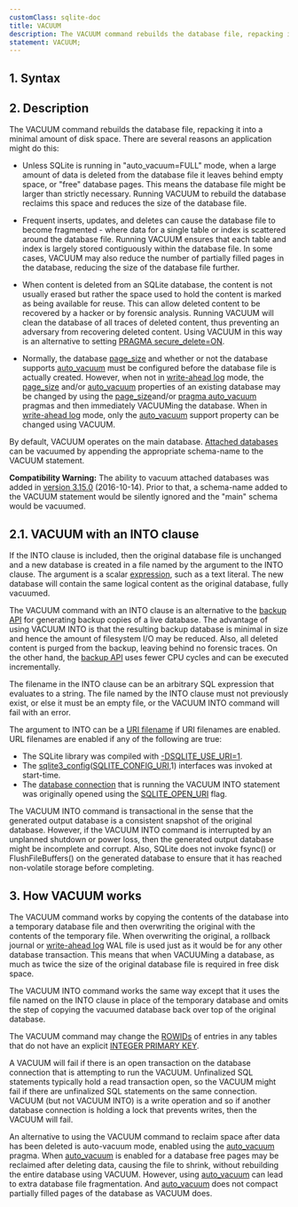 ```yaml
---
customClass: sqlite-doc
title: VACUUM
description: The VACUUM command rebuilds the database file, repacking it into a minimal amount of disk space.
statement: VACUUM;
---
```


## 1. Syntax

<!-- do-not-touch-svg-import: 'vacuum.svg' -->

## 2. Description

The VACUUM command rebuilds the database file, repacking it into a
minimal amount of disk space. There are several reasons an application
might do this:

- Unless SQLite is running in "auto_vacuum=FULL" mode, when a large
  amount of data is deleted from the database file it leaves behind
  empty space, or "free" database pages. This means the database file
  might be larger than strictly necessary. Running VACUUM to rebuild the
  database reclaims this space and reduces the size of the database
  file.

- Frequent inserts, updates, and deletes can cause the database file to
  become fragmented - where data for a single table or index is
  scattered around the database file. Running VACUUM ensures that each
  table and index is largely stored contiguously within the database
  file. In some cases, VACUUM may also reduce the number of partially
  filled pages in the database, reducing the size of the database file
  further.

- When content is deleted from an SQLite database, the content is not
  usually erased but rather the space used to hold the content is marked
  as being available for reuse. This can allow deleted content to be
  recovered by a hacker or by forensic analysis. Running VACUUM will
  clean the database of all traces of deleted content, thus preventing
  an adversary from recovering deleted content. Using VACUUM in this way
  is an alternative to setting
  <a href="https://www.sqlite.org/pragma.html#pragma_secure_delete"
  target="_blank">PRAGMA secure_delete=ON</a>.

- Normally, the database
  <a href="https://www.sqlite.org/pragma.html#pragma_page_size"
  target="_blank">page_size</a> and whether or not the database supports
  <a href="https://www.sqlite.org/pragma.html#pragma_auto_vacuum"
  target="_blank">auto_vacuum</a> must be configured before the database
  file is actually created. However, when not in
  <a href="https://www.sqlite.org/wal.html" target="_blank">write-ahead
  log</a> mode, the
  <a href="https://www.sqlite.org/pragma.html#pragma_page_size"
  target="_blank">page_size</a> and/or
  <a href="https://www.sqlite.org/pragma.html#pragma_auto_vacuum"
  target="_blank">auto_vacuum</a> properties of an existing database may
  be changed by using the
  <a href="https://www.sqlite.org/pragma.html#pragma_page_size"
  target="_blank">page_size</a>and/or
  <a href="https://www.sqlite.org/pragma.html#pragma_auto_vacuum"
  target="_blank">pragma auto_vacuum</a> pragmas and then immediately
  VACUUMing the database. When in
  <a href="https://www.sqlite.org/wal.html" target="_blank">write-ahead
  log</a> mode, only the
  <a href="https://www.sqlite.org/pragma.html#pragma_auto_vacuum"
  target="_blank">auto_vacuum</a> support property can be changed using
  VACUUM.

By default, VACUUM operates on the main database. [Attached
databases](lang_attach) can be vacuumed by appending the appropriate
<span class="yyterm">schema-name</span> to the VACUUM statement.

**Compatibility Warning:** The ability to vacuum attached databases was
added in <a href="https://www.sqlite.org/releaselog/3_15_0.html"
target="_blank">version 3.15.0</a> (2016-10-14). Prior to that, a
<span class="yyterm">schema-name</span> added to the VACUUM statement
would be silently ignored and the "main" schema would be vacuumed.

<span id="vacuuminto"></span>

## 2.1. VACUUM with an INTO clause

If the INTO clause is included, then the original database file is
unchanged and a new database is created in a file named by the argument
to the INTO clause. The argument is a scalar [expression](lang_expr),
such as a text literal. The new database will contain the same logical
content as the original database, fully vacuumed.

The VACUUM command with an INTO clause is an alternative to the
<a href="https://www.sqlite.org/backup.html" target="_blank">backup
API</a> for generating backup copies of a live database. The advantage
of using VACUUM INTO is that the resulting backup database is minimal in
size and hence the amount of filesystem I/O may be reduced. Also, all
deleted content is purged from the backup, leaving behind no forensic
traces. On the other hand, the
<a href="https://www.sqlite.org/backup.html" target="_blank">backup
API</a> uses fewer CPU cycles and can be executed incrementally.

The filename in the INTO clause can be an arbitrary SQL expression that
evaluates to a string. The file named by the INTO clause must not
previously exist, or else it must be an empty file, or the VACUUM INTO
command will fail with an error.

The argument to INTO can be a
<a href="https://www.sqlite.org/uri.html" target="_blank">URI
filename</a> if URI filenames are enabled. URL filenames are enabled if
any of the following are true:

- The SQLite library was compiled with
  <a href="https://www.sqlite.org/compile.html#use_uri"
  target="_blank">-DSQLITE_USE_URI=1</a>.
- The <a href="https://www.sqlite.org/c3ref/config.html"
  target="_blank">sqlite3_config</a>(<a
  href="https://www.sqlite.org/c3ref/c_config_covering_index_scan.html#sqliteconfiguri"
  target="_blank">SQLITE_CONFIG_URI</a>,1) interfaces was invoked at
  start-time.
- The <a href="https://www.sqlite.org/c3ref/sqlite3.html"
  target="_blank">database connection</a> that is running the VACUUM
  INTO statement was originally opened using the
  <a href="https://www.sqlite.org/c3ref/c_open_autoproxy.html"
  target="_blank">SQLITE_OPEN_URI</a> flag.

The VACUUM INTO command is transactional in the sense that the generated
output database is a consistent snapshot of the original database.
However, if the VACUUM INTO command is interrupted by an unplanned
shutdown or power loss, then the generated output database might be
incomplete and corrupt. Also, SQLite does not invoke fsync() or
FlushFileBuffers() on the generated database to ensure that it has
reached non-volatile storage before completing.
<span id="howvacuumworks"></span>

## 3. How VACUUM works

The VACUUM command works by copying the contents of the database into a
temporary database file and then overwriting the original with the
contents of the temporary file. When overwriting the original, a
rollback journal or
<a href="https://www.sqlite.org/wal.html" target="_blank">write-ahead
log</a> WAL file is used just as it would be for any other database
transaction. This means that when VACUUMing a database, as much as twice
the size of the original database file is required in free disk space.

The VACUUM INTO command works the same way except that it uses the file
named on the INTO clause in place of the temporary database and omits
the step of copying the vacuumed database back over top of the original
database.

The VACUUM command may change the [ROWIDs](lang_createtable#rowid) of
entries in any tables that do not have an explicit [INTEGER PRIMARY
KEY](lang_createtable#rowid).

A VACUUM will fail if there is an open transaction on the database
connection that is attempting to run the VACUUM. Unfinalized SQL
statements typically hold a read transaction open, so the VACUUM might
fail if there are unfinalized SQL statements on the same connection.
VACUUM (but not VACUUM INTO) is a write operation and so if another
database connection is holding a lock that prevents writes, then the
VACUUM will fail.

An alternative to using the VACUUM command to reclaim space after data
has been deleted is auto-vacuum mode, enabled using the
<a href="https://www.sqlite.org/pragma.html#pragma_auto_vacuum"
target="_blank">auto_vacuum</a> pragma. When
<a href="https://www.sqlite.org/pragma.html#pragma_auto_vacuum"
target="_blank">auto_vacuum</a> is enabled for a database free pages may
be reclaimed after deleting data, causing the file to shrink, without
rebuilding the entire database using VACUUM. However, using
<a href="https://www.sqlite.org/pragma.html#pragma_auto_vacuum"
target="_blank">auto_vacuum</a> can lead to extra database file
fragmentation. And
<a href="https://www.sqlite.org/pragma.html#pragma_auto_vacuum"
target="_blank">auto_vacuum</a> does not compact partially filled pages
of the database as VACUUM does.

